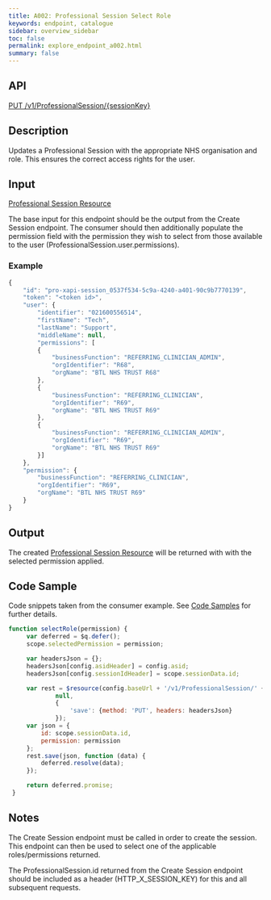 ```yaml
---
title: A002: Professional Session Select Role
keywords: endpoint, catalogue
sidebar: overview_sidebar
toc: false
permalink: explore_endpoint_a002.html
summary: false
---
```


## API
[PUT /v1/ProfessionalSession/{sessionKey}](https://api.dev1.ers.ncrs.nhs.uk/ers-api/v1/ProfessionalSession/pro-xapi-session_94414701-70d0-4570-a674-f6f2125ab571)

## Description
Updates a Professional Session with the appropriate NHS organisation and role. This ensures the correct access rights for the user.

## Input
[Professional Session Resource](explore_models.html)

The base input for this endpoint should be the output from the Create Session endpoint. The consumer should then additionally populate the permission field with the permission they wish to select from those available to the user (ProfessionalSession.user.permissions).

### Example
```javascript
{
    "id": "pro-xapi-session_0537f534-5c9a-4240-a401-90c9b7770139",
    "token": "<token id>",
    "user": {
        "identifier": "021600556514",
        "firstName": "Tech",
        "lastName": "Support",
        "middleName": null,
        "permissions": [
        {
            "businessFunction": "REFERRING_CLINICIAN_ADMIN",
            "orgIdentifier": "R68",
            "orgName": "BTL NHS TRUST R68"
        },
        {
            "businessFunction": "REFERRING_CLINICIAN",
            "orgIdentifier": "R69",
            "orgName": "BTL NHS TRUST R69"
        },
        {
            "businessFunction": "REFERRING_CLINICIAN_ADMIN",
            "orgIdentifier": "R69",
            "orgName": "BTL NHS TRUST R69"
        }]
    },
    "permission": {
        "businessFunction": "REFERRING_CLINICIAN",
        "orgIdentifier": "R69",
        "orgName": "BTL NHS TRUST R69"
    }
}
```

## Output
The created [Professional Session Resource](explore_models.html) will be returned with with the selected permission applied.

## Code Sample
Code snippets taken from the consumer example. See [Code Samples](develop_code_samples.html) for further details.

```javascript
function selectRole(permission) {
     var deferred = $q.defer();
     scope.selectedPermission = permission;

     var headersJson = {};
     headersJson[config.asidHeader] = config.asid;
     headersJson[config.sessionIdHeader] = scope.sessionData.id;

     var rest = $resource(config.baseUrl + '/v1/ProfessionalSession/' + scope.currentSessionId,
             null,
             {
                 'save': {method: 'PUT', headers: headersJson}
             });
     var json = {
         id: scope.sessionData.id,
         permission: permission
     };
     rest.save(json, function (data) {
         deferred.resolve(data);
     });

     return deferred.promise;
 }
```

## Notes
The Create Session endpoint must be called in order to create the session. This endpoint can then be used to select one of the applicable roles/permissions returned.

The ProfessionalSession.id returned from the Create Session endpoint should be included as a header (HTTP_X_SESSION_KEY) for this and all subsequent requests.
